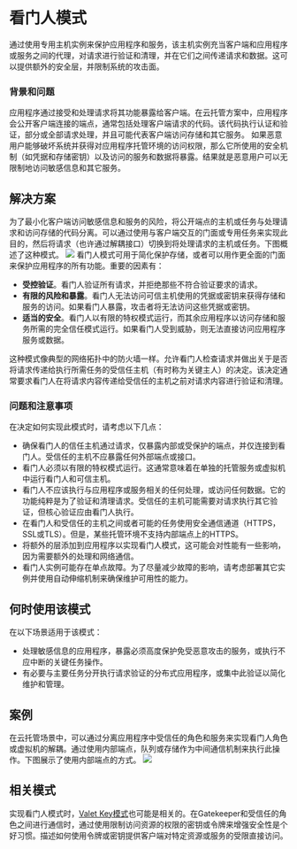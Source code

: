 # 看门人模式

通过使用专用主机实例来保护应用程序和服务，该主机实例充当客户端和应用程序或服务之间的代理，对请求进行验证和清理，并在它们之间传递请求和数据。这可以提供额外的安全层，并限制系统的攻击面。

### 背景和问题

应用程序通过接受和处理请求将其功能暴露给客户端。在云托管方案中，应用程序会公开客户端连接的端点，通常包括处理客户端请求的代码。该代码执行认证和验证，部分或全部请求处理，并且可能代表客户端访问存储和其它服务。
如果恶意用户能够破坏系统并获得对应用程序托管环境的访问权限，那么它所使用的安全机制（如凭据和存储密钥）以及访问的服务和数据将暴露。结果就是恶意用户可以无限制地访问敏感信息和其它服务。

## 解决方案

为了最小化客户端访问敏感信息和服务的风险，将公开端点的主机或任务与处理请求和访问存储的代码分离。可以通过使用与客户端交互的门面或专用任务来实现此目的，然后将请求（也许通过解耦接口）切换到将处理请求的主机或任务。下图概述了这种模式。
![](https://docs.microsoft.com/en-us/azure/architecture/patterns/_images/gatekeeper-diagram.png)
看门人模式可用于简化保护存储，或者可以用作更全面的门面来保护应用程序的所有功能。重要的因素有：
* **受控验证**。看门人验证所有请求，并拒绝那些不符合验证要求的请求。
* **有限的风险和暴露**。看门人无法访问可信主机使用的凭据或密钥来获得存储和服务的访问。如果看门人暴露，攻击者将无法访问这些凭据或密钥。
* **适当的安全**。看门人以有限的特权模式运行，而其余应用程序以访问存储和服务所需的完全信任模式运行。如果看门人受到威胁，则无法直接访问应用程序服务或数据。

这种模式像典型的网络拓扑中的防火墙一样。允许看门人检查请求并做出关于是否将请求传递给执行所需任务的受信任主机（有时称为关键主人）的决定。该决定通常要求看门人在将请求内容传递给受信任的主机之前对请求内容进行验证和清理。

### 问题和注意事项

在决定如何实现此模式时，请考虑以下几点：
* 确保看门人的信任主机通过请求，仅暴露内部或受保护的端点，并仅连接到看门人。受信任的主机不应暴露任何外部端点或接口。
* 看门人必须以有限的特权模式运行。这通常意味着在单独的托管服务或虚拟机中运行看门人和可信主机。
* 看门人不应该执行与应用程序或服务相关的任何处理，或访问任何数据。它的功能纯粹是为了验证和清理请求。受信任的主机可能需要对请求执行其它验证，但核心验证应由看门人执行。
* 在看门人和受信任的主机之间或者可能的任务使用安全通信通道（HTTPS，SSL或TLS）。但是，某些托管环境不支持内部端点上的HTTPS。
* 将额外的层添加到应用程序以实现看门人模式，这可能会对性能有一些影响，因为需要额外的处理和网络通信。
* 看门人实例可能存在单点故障。为了尽量减少故障的影响，请考虑部署其它实例并使用自动伸缩机制来确保维护可用性的能力。

## 何时使用该模式

在以下场景适用于该模式：
* 处理敏感信息的应用程序，暴露必须高度保护免受恶意攻击的服务，或执行不应中断的关键任务操作。
* 有必要与主要任务分开执行请求验证的分布式应用程序，或集中此验证以简化维护和管理。

## 案例
在云托管场景中，可以通过分离应用程序中受信任的角色和服务来实现看门人角色或虚拟机的解耦。通过使用内部端点，队列或存储作为中间通信机制来执行此操作。下图展示了使用内部端点的方式。
![](https://docs.microsoft.com/en-us/azure/architecture/patterns/_images/gatekeeper-endpoint.png)

## 相关模式
实现看门人模式时，[Valet Key模式](valet-key.md)也可能是相关的。在Gatekeeper和受信任的角色之间进行通信时，通过使用限制访问资源的权限的密钥或令牌来增强安全性是个好习惯。描述如何使用令牌或密钥提供客户端对特定资源或服务的受限直接访问。